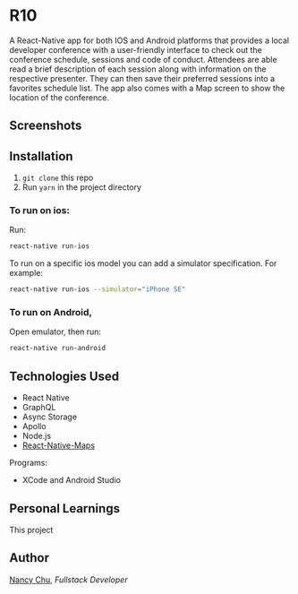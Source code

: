# R10

A React-Native app for both IOS and Android platforms that provides a local developer conference with a user-friendly interface to check out the conference schedule, sessions and code of conduct. Attendees are able read a brief description of each session along with information on the respective presenter. They can then save their preferred sessions into a favorites schedule list. The app also comes with a Map screen to show the location of the conference.

## Screenshots

## Installation

1. `git clone` this repo
2. Run `yarn` in the project directory

### To run on ios:

Run:

```bash
react-native run-ios
```

To run on a specific ios model you can add a simulator specification.
For example:

```bash
react-native run-ios --simulator="iPhone SE"
```

### To run on Android,

Open emulator, then run:

```bash
react-native run-android
```

## Technologies Used

- React Native
- GraphQL
- Async Storage
- Apollo
- Node.js
- [React-Native-Maps](https://github.com/react-native-community/react-native-maps)

Programs:

- XCode and Android Studio

## Personal Learnings

This project

## Author

[Nancy Chu](https://www.linkedin.com/in/nancychuchu), _Fullstack Developer_
